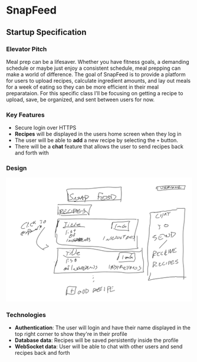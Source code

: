 # SnapFeed

## Startup Specification

### Elevator Pitch

Meal prep can be a lifesaver. Whether you have fitness goals, a demanding schedule or maybe just enjoy a consistent schedule, meal prepping can make a world of difference. The goal of SnapFeed is to provide a platform for users to upload recipes, calculate ingredient amounts, and lay out meals for a week of eating so they can be more efficient in their meal preparataion. For this specific class I'll be focusing on getting a recipe to upload, save, be organized, and sent between users for now.

### Key Features

 - Secure login over HTTPS
 - **Recipes** will be displayed in the users home screen when they log in
 - The user will be able to **add** a new recipe by selecting the `+` button.
 - There will be a **chat** feature that allows the user to send recipes back and forth with 

### Design

![Mock](snapfeedMockUI.png)

### Technologies

 - **Authentication**: The user will login and have their name displayed in the top right corner to show they're in their profile
 - **Database data**: Recipes will be saved persistently inside the profile
 - **WebSocket data**: User will be able to chat with other users and send recipes back and forth

